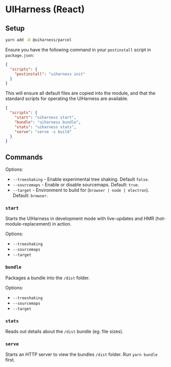 # UIHarness (React)

## Setup

```bash
yarn add -D @uiharness/parcel
```

Ensure you have the following command in your `postinstall` script in `package.json`:

```json
{
  "scripts": {
    "postinstall": "uiharness init"
  }
}
```

This will ensure all default files are copied into the module, and that the standard scripts for operating the UIHarness are available.

```json
{
  "scripts": {
    "start": "uiharness start",
    "bundle": "uiharness bundle",
    "stats": "uiharness stats",
    "serve": "serve -s build"
  }
}
```

## Commands

Options:

- `--treeshaking` - Enable experimental tree shaking. Default `false`.
- `--sourcemaps` - Enable or disable sourcemaps. Default: `true`.
- `--target` - Environment to build for (`browser | node | electron`). Default: `browser`.

### `start`

Starts the UIHarness in development mode with live-updates and HMR (hot-module-replacement) in action.

Options:

- `--treeshaking`
- `--sourcemaps`
- `--target`

### `bundle`

Packages a bundle into the `/dist` folder.

Options:

- `--treeshaking`
- `--sourcemaps`
- `--target`

### `stats`

Reads out details about the `/dist` bundle (eg. file sizes).

### `serve`

Starts an HTTP server to view the bundles `/dist` folder.
Run `yarn bundle` first.
